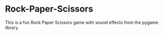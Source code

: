 # Rock-Paper-Scissors
This is a fun Rock Paper Scissors game with sound effects from the pygame library. 

